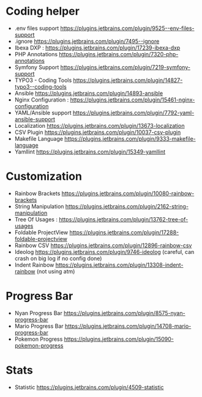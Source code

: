 # Coding helper
- .env files support https://plugins.jetbrains.com/plugin/9525--env-files-support
- .ignore https://plugins.jetbrains.com/plugin/7495--ignore
- Ibexa DXP : https://plugins.jetbrains.com/plugin/17239-ibexa-dxp
- PHP Annotations https://plugins.jetbrains.com/plugin/7320-php-annotations
- Symfony Support https://plugins.jetbrains.com/plugin/7219-symfony-support
- TYPO3 - Coding Tools https://plugins.jetbrains.com/plugin/14827-typo3--coding-tools
- Ansible https://plugins.jetbrains.com/plugin/14893-ansible
- Nginx Configuration : https://plugins.jetbrains.com/plugin/15461-nginx-configuration
- YAML/Ansible support https://plugins.jetbrains.com/plugin/7792-yaml-ansible-support
- Localization https://plugins.jetbrains.com/plugin/13673-localization
- CSV Plugin https://plugins.jetbrains.com/plugin/10037-csv-plugin
- Makefile Language https://plugins.jetbrains.com/plugin/9333-makefile-language
- Yamllint https://plugins.jetbrains.com/plugin/15349-yamllint
# Customization 
- Rainbow Brackets https://plugins.jetbrains.com/plugin/10080-rainbow-brackets
- String Manipulation https://plugins.jetbrains.com/plugin/2162-string-manipulation
- Tree Of Usages : https://plugins.jetbrains.com/plugin/13762-tree-of-usages
- Foldable ProjectView https://plugins.jetbrains.com/plugin/17288-foldable-projectview
- Rainbow CSV https://plugins.jetbrains.com/plugin/12896-rainbow-csv
- Ideolog https://plugins.jetbrains.com/plugin/9746-ideolog (careful, can crash on big log if no config done)
- Indent Rainbow https://plugins.jetbrains.com/plugin/13308-indent-rainbow (not using atm)
# Progress Bar
- Nyan Progress Bar https://plugins.jetbrains.com/plugin/8575-nyan-progress-bar
- Mario Progress Bar https://plugins.jetbrains.com/plugin/14708-mario-progress-bar
- Pokemon Progress https://plugins.jetbrains.com/plugin/15090-pokemon-progress
# Stats
- Statistic https://plugins.jetbrains.com/plugin/4509-statistic
